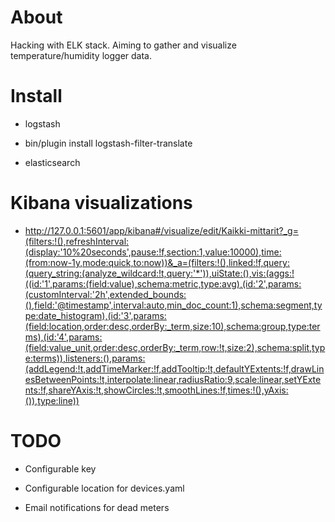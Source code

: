 # About

Hacking with ELK stack. Aiming to gather and visualize temperature/humidity logger data.


# Install

 * logstash

 * bin/plugin install logstash-filter-translate
 
 * elasticsearch


# Kibana visualizations

 * http://127.0.0.1:5601/app/kibana#/visualize/edit/Kaikki-mittarit?_g=(filters:!(),refreshInterval:(display:'10%20seconds',pause:!f,section:1,value:10000),time:(from:now-1y,mode:quick,to:now))&_a=(filters:!(),linked:!f,query:(query_string:(analyze_wildcard:!t,query:'*')),uiState:(),vis:(aggs:!((id:'1',params:(field:value),schema:metric,type:avg),(id:'2',params:(customInterval:'2h',extended_bounds:(),field:'@timestamp',interval:auto,min_doc_count:1),schema:segment,type:date_histogram),(id:'3',params:(field:location,order:desc,orderBy:_term,size:10),schema:group,type:terms),(id:'4',params:(field:value_unit,order:desc,orderBy:_term,row:!t,size:2),schema:split,type:terms)),listeners:(),params:(addLegend:!t,addTimeMarker:!f,addTooltip:!t,defaultYExtents:!f,drawLinesBetweenPoints:!t,interpolate:linear,radiusRatio:9,scale:linear,setYExtents:!f,shareYAxis:!t,showCircles:!t,smoothLines:!f,times:!(),yAxis:()),type:line))


# TODO

 * Configurable key

 * Configurable location for devices.yaml

 * Email notifications for dead meters

